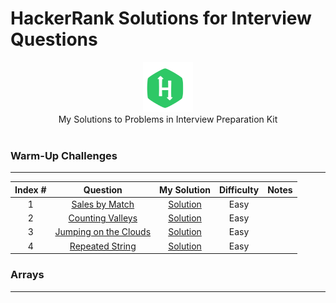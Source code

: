 # HackerRank Solutions for Interview Questions

<p align="center">
    <img height=80 src="../hackerrank.svg">
  <br> My Solutions to Problems in Interview Preparation Kit
  <br><br>
</p>


### Warm-Up Challenges
_____

|   Index #  |  Question  | My Solution | Difficulty | Notes | 
|:----:|:---:|:---:|:---:|:---:|
|  1  | [Sales by Match](https://www.hackerrank.com/challenges/sock-merchant/problem)  |  [Solution]()   |   Easy    |     |
|  2  | [Counting Valleys](https://www.hackerrank.com/challenges/counting-valleys/problem)  |  [Solution]()   |   Easy    |     |
|  3  | [Jumping on the Clouds](https://www.hackerrank.com/challenges/jumping-on-the-clouds/problem)  |  [Solution]()   |   Easy    |     |
|  4  | [Repeated String](https://www.hackerrank.com/challenges/repeated-string/problem)  |  [Solution]()   |   Easy    |     |

### Arrays
_____



